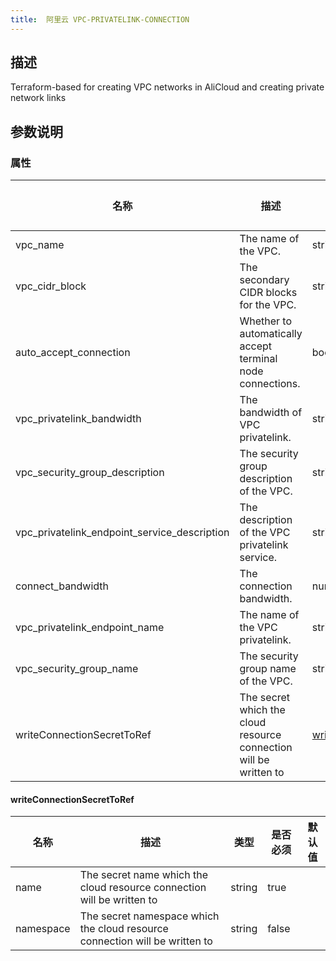 ```yaml
---
title:  阿里云 VPC-PRIVATELINK-CONNECTION
---
```


## 描述

Terraform-based for creating VPC networks in AliCloud and creating private network links

## 参数说明


### 属性

 名称 | 描述 | 类型 | 是否必须 | 默认值 
 ------------ | ------------- | ------------- | ------------- | ------------- 
 vpc_name | The name of the VPC. | string | false |  
 vpc_cidr_block | The secondary CIDR blocks for the VPC. | string | false |  
 auto_accept_connection | Whether to automatically accept terminal node connections. | bool | false |  
 vpc_privatelink_bandwidth | The bandwidth of VPC privatelink. | string | false |  
 vpc_security_group_description | The security group description of the VPC. | string | false |  
 vpc_privatelink_endpoint_service_description | The description of the VPC privatelink service. | string | false |  
 connect_bandwidth |  The connection bandwidth. | number | false |  
 vpc_privatelink_endpoint_name | The name of the VPC privatelink. | string | false |  
 vpc_security_group_name | The security group name of the VPC. | string | false |  
 writeConnectionSecretToRef | The secret which the cloud resource connection will be written to | [writeConnectionSecretToRef](#writeConnectionSecretToRef) | false |  


#### writeConnectionSecretToRef

 名称 | 描述 | 类型 | 是否必须 | 默认值 
 ------------ | ------------- | ------------- | ------------- | ------------- 
 name | The secret name which the cloud resource connection will be written to | string | true |  
 namespace | The secret namespace which the cloud resource connection will be written to | string | false |  
